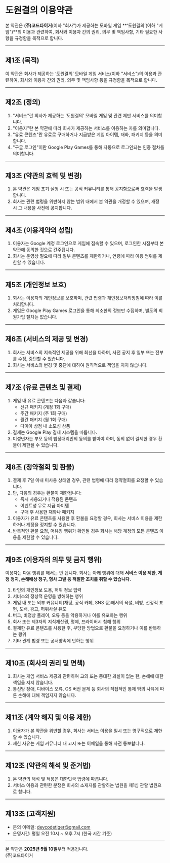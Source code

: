 # 도원결의 이용약관

본 약관은 **(주)코드타이거**(이하 "회사")가 제공하는 모바일 게임 **‘도원결의’(이하 "게임")**의 이용과 관련하여, 회사와 이용자 간의 권리, 의무 및 책임사항, 기타 필요한 사항을 규정함을 목적으로 합니다.

---

## 제1조 (목적)

이 약관은 회사가 제공하는 ‘도원결의’ 모바일 게임 서비스(이하 "서비스")의 이용과 관련하여, 회사와 이용자 간의 권리, 의무 및 책임사항 등을 규정함을 목적으로 합니다.

---

## 제2조 (정의)

1. "서비스"란 회사가 제공하는 ‘도원결의’ 모바일 게임 및 관련 제반 서비스를 의미합니다.  
2. "이용자"란 본 약관에 따라 회사가 제공하는 서비스를 이용하는 자를 의미합니다.  
3. "유료 콘텐츠"란 유료로 구매하거나 지급받은 게임 아이템, 재화, 패키지 등을 의미합니다.  
4. "구글 로그인"이란 Google Play Games를 통해 자동으로 로그인되는 인증 절차를 의미합니다.

---

## 제3조 (약관의 효력 및 변경)

1. 본 약관은 게임 초기 실행 시 또는 공식 커뮤니티를 통해 공지함으로써 효력을 발생합니다.  
2. 회사는 관련 법령을 위반하지 않는 범위 내에서 본 약관을 개정할 수 있으며, 개정 시 그 내용을 사전에 공지합니다.

---

## 제4조 (이용계약의 성립)

1. 이용자는 Google 계정 로그인으로 게임에 접속할 수 있으며, 로그인한 시점부터 본 약관에 동의한 것으로 간주됩니다.  
2. 회사는 운영상 필요에 따라 일부 콘텐츠를 제한하거나, 연령에 따라 이용 범위를 제한할 수 있습니다.

---

## 제5조 (개인정보 보호)

1. 회사는 이용자의 개인정보를 보호하며, 관련 법령과 개인정보처리방침에 따라 이를 처리합니다.  
2. 게임은 Google Play Games 로그인을 통해 최소한의 정보만 수집하며, 별도의 회원가입 절차는 없습니다.

---

## 제6조 (서비스의 제공 및 변경)

1. 회사는 서비스의 지속적인 제공을 위해 최선을 다하며, 사전 공지 후 일부 또는 전부를 수정, 중단할 수 있습니다.  
2. 회사는 서비스의 변경 및 중단에 대하여 원칙적으로 책임을 지지 않습니다.

---

## 제7조 (유료 콘텐츠 및 결제)

1. 게임 내 유료 콘텐츠는 다음과 같습니다:  
   - 신규 패키지 (계정 1회 구매)  
   - 주간 패키지 (주 1회 구매)  
   - 월간 패키지 (월 1회 구매)  
   - 다이아 상점 내 소모성 상품  
2. 결제는 Google Play 결제 시스템을 따릅니다.  
3. 미성년자는 부모 등의 법정대리인의 동의를 받아야 하며, 동의 없이 결제한 경우 환불이 제한될 수 있습니다.

---

## 제8조 (청약철회 및 환불)

1. 결제 후 7일 이내 미사용 상태일 경우, 관련 법령에 따라 청약철회를 요청할 수 있습니다.  
2. 단, 다음의 경우는 환불이 제한됩니다:  
   - 즉시 사용되거나 적용된 콘텐츠  
   - 이벤트성 무료 지급 아이템  
   - 구매 후 사용한 재화나 패키지  
3. 이용자가 유료 콘텐츠를 사용한 후 환불을 요청할 경우, 회사는 서비스 이용을 제한하거나 계정을 정지할 수 있습니다.  
4. 반복적인 환불 요청, 어뷰징 행위가 확인될 경우 회사는 해당 계정의 모든 콘텐츠 이용을 제한할 수 있습니다.

---

## 제9조 (이용자의 의무 및 금지 행위)

이용자는 다음 행위를 해서는 안 됩니다. 회사는 아래 행위에 대해 **서비스 이용 제한, 계정 정지, 손해배상 청구, 형사 고발 등 적절한 조치를 취할 수 있습니다.**

1. 타인의 개인정보 도용, 허위 정보 입력  
2. 서비스의 정상적 운영을 방해하는 행위  
3. 게임 내 또는 외부 커뮤니티(채팅, 공식 카페, SNS 등)에서의 욕설, 비방, 선정적 표현, 도배, 광고, 허위사실 유포  
4. 버그, 비정상 플레이, 오류 등을 악용하거나 이를 유포하는 행위  
5. 회사 또는 제3자의 지식재산권, 명예, 프라이버시 침해 행위  
6. 결제한 유료 콘텐츠를 사용한 후, 부당한 방법으로 환불을 요청하거나 이를 반복하는 행위  
7. 기타 관계 법령 또는 공서양속에 반하는 행위

---

## 제10조 (회사의 권리 및 면책)

1. 회사는 게임 서비스 제공과 관련하여 고의 또는 중대한 과실이 없는 한, 손해에 대한 책임을 지지 않습니다.  
2. 통신망 장애, 디바이스 오류, OS 버전 문제 등 회사의 직접적인 통제 밖의 사유에 따른 손해에 대해 책임지지 않습니다.

---

## 제11조 (계약 해지 및 이용 제한)

1. 이용자가 본 약관을 위반할 경우, 회사는 서비스 이용을 일시 또는 영구적으로 제한할 수 있습니다.  
2. 제한 사유는 게임 커뮤니티 내 고지 또는 이메일을 통해 사전 통보합니다.

---

## 제12조 (약관의 해석 및 준거법)

1. 본 약관의 해석 및 적용은 대한민국 법령에 따릅니다.  
2. 서비스 이용과 관련한 분쟁은 회사의 소재지를 관할하는 법원을 제1심 관할 법원으로 합니다.

---

## 제13조 (고객지원)

- 문의 이메일: [devcodetiger@gmail.com](mailto:devcodetiger@gmail.com)  
- 운영시간: 평일 오전 10시 ~ 오후 7시 (한국 시간 기준)

---

본 약관은 **2025년 5월 10일**부터 적용됩니다.  
(주)코드타이거
